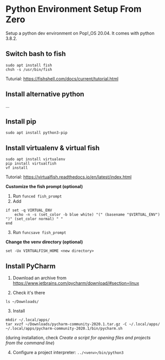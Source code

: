 # Python Environment Setup From Zero

Setup a python dev environment on Pop!_OS 20.04. It comes with python 3.8.2.


## Switch bash to fish

```console
sudo apt install fish
chsh -s /usr/bin/fish
```

Tuturial: https://fishshell.com/docs/current/tutorial.html


## Install alternative python

...


## Install pip

```console
sudo apt install python3-pip
```


## Install virtualenv & virtual fish

```console
sudo apt install virtualenv
pip install virtualfish
vf install
```

Tutorial: https://virtualfish.readthedocs.io/en/latest/index.html

**Customize the fish prompt (optional)**

1. Run `funced fish_prompt`
2. Add
```
if set -q VIRTUAL_ENV
    echo -n -s (set_color -b blue white) "(" (basename "$VIRTUAL_ENV") ")" (set_color normal) " "
end
```
3. Run `funcsave fish_prompt`

**Change the venv directory (optional)**

```console
set -Ux VIRTUALFISH_HOME <new directory>
```


## Install PyCharm

1. Download an archive from https://www.jetbrains.com/pycharm/download/#section=linux

2. Check it's there

```console
ls ~/Downloads/
``` 

3. Install

```console
mkdir ~/.local/apps/
tar xvzf ~/Downloads/pycharm-community-2020.1.tar.gz -C ~/.local/apps/
~/.local/apps/pycharm-community-2020.1/bin/pycharm.sh
```

(during installation, check *Create a script for opening files and projects from the command line*)

4. Configure a project interpreter: `../<venv>/bin/python3`

